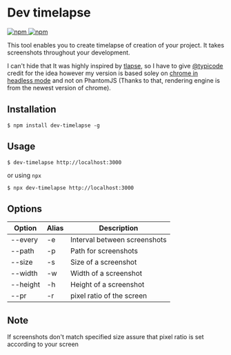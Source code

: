 # Dev timelapse
[![npm](https://img.shields.io/npm/dt/dev-timelapse.svg)
![npm](https://img.shields.io/npm/v/dev-timelapse.svg)](https://www.npmjs.com/package/dev-timelapse)

This tool enables you to create timelapse of creation of your project.
It takes screenshots throughout your development.

I can't hide that It was highly inspired by [tlapse](https://github.com/typicode/tlapse), so I have to give [@typicode](https://github.com/typicode) credit for the idea however my version is based soley on [chrome in headless mode](https://github.com/juliangruber/capture-chrome) and not on PhantomJS (Thanks to that, rendering engine is from the newest version of chrome).

## Installation
```
$ npm install dev-timelapse -g
```

## Usage
```
$ dev-timelapse http://localhost:3000
```
or using `npx`
```
$ npx dev-timelapse http://localhost:3000
```

## Options
| Option   | Alias  | Description                  |
| -------- | ------ | ---------------------------- |
| --every  | -e     | Interval between screenshots |
| --path   | -p     | Path for screenshots         |
| --size   | -s     | Size of a screenshot         |
| --width  | -w     | Width of a screenshot        |
| --height | -h     | Height of a screenshot       |
| --pr     | -r     | pixel ratio of the screen    |

## Note
If screenshots don't match specified size assure that pixel ratio is set according to your screen
